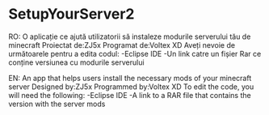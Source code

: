 # SetupYourServer2
RO:
O aplicație ce ajută utilizatorii să instaleze modurile serverului tău de minecraft
Proiectat de:ZJ5x
Programat de:Voltex XD
Aveți nevoie de următoarele pentru a edita codul:
-Eclipse IDE
-Un link catre un fișier Rar ce conține versiunea cu modurile serverului

EN:
An app that helps users install the necessary mods of your minecraft server
Designed by:ZJ5x
Programmed by:Voltex XD
To edit the code, you will need the following:
-Eclipse IDE
-A link to a RAR file that contains the version with the server mods

